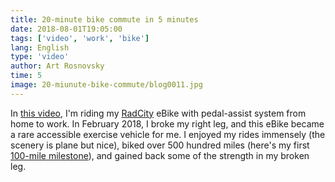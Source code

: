 ```yaml
---
title: 20-minute bike commute in 5 minutes
date: 2018-08-01T19:05:00
tags: ['video', 'work', 'bike']
lang: English
type: 'video'
author: Art Rosnovsky
time: 5
image: 20-miunute-bike-commute/blog0011.jpg
---
```


In [this video](https://www.youtube.com/watch?v=K9tx6BbOFEc), I'm riding my [RadCity](https://www.radpowerbikes.com/products/radcity-electric-commuter-bike) eBike with pedal-assist system from home to work. In February 2018, I broke my right leg, and this eBike became a rare accessible exercise vehicle for me. I enjoyed my rides immensely (the scenery is plane but nice), biked over 500 hundred miles (here's my first [100-mile milestone](/100-miles-biking-milestone/index/)), and gained back some of the strength in my broken leg.
